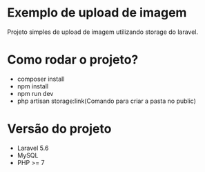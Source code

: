 # Exemplo de upload de imagem
Projeto simples de upload de imagem utilizando storage do laravel.
# Como rodar o projeto?
- composer install
- npm install
- npm run dev
- php artisan storage:link(Comando para criar a pasta no public)
# Versão do projeto
- Laravel 5.6
- MySQL
- PHP >= 7
